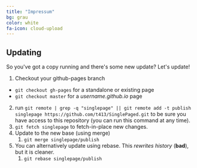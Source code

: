 ```yaml
---
title: "Impressum"
bg: grau
color: white
fa-icon: cloud-upload
---
```


## Updating

So you've got a copy running and there's some new update? Let's update!

1. Checkout your github-pages branch

- `git checkout gh-pages` for a standalone or existing page
- `git checkout master` for a _username.github.io_ page

2. run `git remote | grep -q "singlepage" || git remote add -t publish singlepage https://github.com/t413/SinglePaged.git` to be sure you have access to this repository (you can run this command at any time).
3. `git fetch singlepage` to fetch-in-place new changes.
4. Update to the new base (using merge)
   1. `git merge singlepage/publish`
5. You can alternatively update using rebase. This _rewrites history_ (**bad**), but it is cleaner.
   1. `git rebase singlepage/publish`
